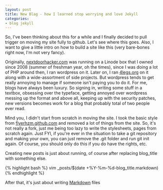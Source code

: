 ```yaml
---
layout: post
title: New Blag - how I learned stop worrying and love Jekyll
categories:
- blog jekyll
---
```


So, I've been thinking about this for a while and I finally decided to pull trigger on moving my site fully to github. Let's see where this goes. Also, I want to give a little intro on how to build a site like this (very bare-bones right now, I'm not very fancy). 

Originally, [nextdoorhacker.com](http://www.nextdoorhacker.com) was running on a Linode box that I owned since 2008 (summer of freshman year, oh the times), since I was doing a lot of PHP around then, I ran wordpress on it. Later on, I ran [4legs.org](http://4legs.org) on it along with a wide-assortment of side projects. But wordpress tends to get really annoying to manage if someone isn't paying you to do it. For me, blogs have always been luxury. So signing in, writing some stuff in a textbox, obsessing over the typeface, getting annoyed over wordpress messing up the format and above all, keeping up with the security patches, new versions becomes work for a blog that probably total of two people ever read.

Mind you, I didn't start from scratch in moving the site. I took the basic style from [flyerhzm.github.com](http://flyerhzm.github.com) and removed a lot of things from the site. So, it's not really a fork, just me being too lazy to write the stylesheets, pages from scratch again. Just FYI, if you're ever in the situation to take a git repository and making your own, you can just remove the .git folder and run git init again. Of course, you should only do this if you do have the rights, etc.

Creating new posts is just about running, of course after replacing blog_title with something else.

{% highlight bash %}
vim _posts/$(date +%Y-%m-%d-blog_title.markdown)
{% endhighlight %}

After that, it's just about writing [Markdown](http://daringfireball.net/projects/markdown/) files
